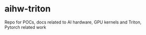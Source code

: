 # aihw-triton
Repo for POCs, docs related to AI hardware, GPU kernels and Triton, Pytorch related work
